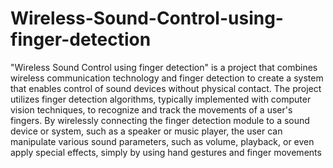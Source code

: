 # Wireless-Sound-Control-using-finger-detection
"Wireless Sound Control using finger detection" is a project that combines wireless communication technology and finger detection to create a system that enables control of sound devices without physical contact. The project utilizes finger detection algorithms, typically implemented with computer vision techniques, to recognize and track the movements of a user's fingers. By wirelessly connecting the finger detection module to a sound device or system, such as a speaker or music player, the user can manipulate various sound parameters, such as volume, playback, or even apply special effects, simply by using hand gestures and finger movements
